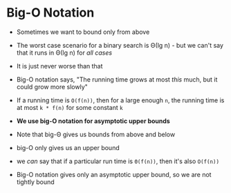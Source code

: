# Big-O Notation

* Sometimes we want to bound only from above
* The worst case scenario for a binary search is Θ(lg n) - but we can't say that it runs in Θ(lg n) for *all cases*
* It is just never worse than that
* Big-O notation says, "The running time grows at most *this* much, but it could grow more slowly"

* If a running time is `O(f(n))`, then for a large enough `n`, the running time is at most `k * f(n)` for some constant `k`
* __We use big-O notation for asymptotic upper bounds__

* Note that big-Θ gives us bounds from above and below
* big-O only gives us an upper bound
* we *can* say that if a particular run time is `Θ(f(n))`, then it's also `O(f(n))`
* Big-O notation gives only an asymptotic upper bound, so we are not tightly bound
